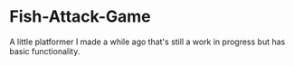 # Fish-Attack-Game
A little platformer I made a while ago that's still a work in progress but has basic functionality.
